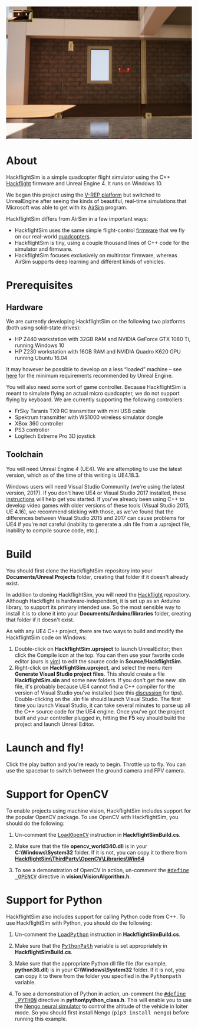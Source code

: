 <a href="https://www.youtube.com/watch?v=mobemDcX9ew"><img src="HackflightSim2.png" width=800></a>

# About

HackflightSim is a simple quadcopter flight simulator using the C++ 
[Hackflight](https://github.com/simondlevy/Hackflight) firmware and Unreal
Engine 4.  It runs on Windows 10.

We began this project using the [V-REP
platform](https://github.com/simondlevy/Hackflight-VREP) but switched to
UnrealEngine after seeing the kinds of beautiful, real-time simulations that
Microsoft was able to get with its
[AirSim](https://github.com/Microsoft/AirSim) program. 

HackflightSim differs from AirSim in a few important ways:
* HackfightSim uses the same simple flight-control 
[firmware](https://github.com/simondlevy/Hackflight/tree/master/src) that we fly on our real-world 
[quadcopters](http://diydrones.com/profiles/blogs/flight-of-the-ladybug).
* HackflightSim is tiny, using a couple thousand lines of C++ code for the simulator and firmware.
* HackflightSim focuses exclusively on multirotor firmware, whereas AirSim
  supports deep learning and different kinds of vehicles.

# Prerequisites

## Hardware

We are currently developing HackflightSim on the following two platforms (both using solid-state drives):
* HP Z440 workstation with 32GB RAM and NVIDIA GeForce GTX 1080 Ti, running Windows 10
* HP Z230 workstation with 16GB RAM and NVIDIA Quadro K620 GPU running Ubuntu 16.04

It may however be possible to develop on a less &ldquo;loaded&rdquo;
machine &ndash; see [here](https://docs.unrealengine.com/latest/INT/GettingStarted/RecommendedSpecifications/)
for the minimum requirements recommended by Unreal Engine.

You will also need some sort of game controller. Because HackflightSim is meant to simulate flying an
actual micro quadcopter, we do not support flying by keyboard. We are currently supporting the following
controllers:
* FrSky Taranis TX9 RC transmitter with mini USB cable 
* Spektrum transmitter with WS1000 wireless simulator dongle
* XBox 360 controller
* PS3 controller
* Logitech Extreme Pro 3D joystick

## Toolchain

You will need Unreal Engine 4 (UE4). We are attempting to use the latest version, which as of the time of this
writing is UE4.18.3.  

Windows users will need Visual Studio Community (we're using the latest version, 2017).
If you don't have UE4 or Visual Studio 2017 installed, these
[instructions](https://docs.unrealengine.com/latest/INT/Programming/Development/VisualStudioSetup/#visualstudio2017users) 
will help get you started. If you've already been using C++ to develop video games with
older versions of these tools (Visual Studio 2015, UE 4.16), we recommend sticking with those, as we've found that
the differences between Visual Studio 2015 and 2017 can cause problems for UE4 if you're not careful (inability
to generate a .sln file from a .uproject file, inability to compile source code, etc.).

# Build

You should first clone the HackflightSim repository into your <b>Documents/Unreal Projects</b> folder, creating
that folder if it doesn't already exist.

In addition to cloning HackflightSim, you will need the [Hackflight](https://github.com/simondlevy/Hackflight) 
repository.  Although Hackflight is hardware-independent, it is set up as an
Arduino library, to support its primary intended use. So the most sensible way
to install it is to clone it into your <b>Documents/Arduino/libraries</b> folder,
creating that folder if it doesn't exist.

As with any UE4 C++ project, there are two ways to build and modify the HackflightSim code on Windows:
<ol>
<li> Double-click on <b>HackflightSim.uproject</b> to launch UnrealEditor; then click the Compile icon at the top. 
You can then use your favorite code editor (ours is 
<a href="https://www.vim.org">vim</a>) to edit the source code in <b>Source/HackflightSim</b>.
<li> Right-click on <b>HackflightSim.uproject</b>, and select the menu item
<b>Generate Visual Studio project files</b>.  This should create a file
<b>HackflightSim.sln</b> and some new folders.  If you don't get the new .sln
file, it's probably because UE4 cannot find a C++ compiler for the version of
Visual Studio you've installed (see this
<a href="https://docs.unrealengine.com/latest/INT/Programming/Development/VisualStudioSetup/#beforesetting-upyourue4-to-vsworkflow">discussion</a> 
for tips).
Double-clicking on the .sln file should launch Visual Studio.  The first time
you launch Visual Studio, it can take several minutes to parse up all the C++
source code for the UE4 engine.  Once you've got the project built and your
controller plugged in, hitting the <b>F5</b> key should build the project and
launch Unreal Editor. 
</ol>

# Launch and fly!

Click the play button and you're ready to begin. Throttle up to fly.  You can
use the spacebar to switch between the ground camera and FPV camera.

# Support for OpenCV

To enable projects using machine vision, HackflightSim includes support for the popular OpenCV package.
To use OpenCV with HackflightSim, you should do the following:

1. Un-comment the <a href="https://github.com/simondlevy/HackflightSim/blob/master/Source/HackflightSim/HackflightSim.Build.cs#L20"><tt>LoadOpenCV</tt></a> 
instruction in <b>HackflightSimBuild.cs</b>.

2. Make sure that the file <b>opencv_world340.dll</b> is in your <b>C:\Windows\System32</b> folder.  If it is not,
you can copy it to there from <a href="https://github.com/simondlevy/HackflightSim/tree/master/ThirdParty/OpenCV/Libraries/Win64"><b>HackflightSim\ThirdParty\OpenCV\Libraries\Win64</b></a>

3. To see a demonstration of OpenCV in action, un-comment the <a href="https://github.com/simondlevy/HackflightSim/blob/master/Source/HackflightSim/vision/VisionAlgorithm.h#L11"><tt>#define _OPENCV</tt></a> 
directive in <b>vision/VisionAlgorithm.h</b>.

# Support for Python

HackflightSim also includes support for calling Python code from C++.  To use HackflightSim with Python, you should do the following:

1. Un-comment the <a href="https://github.com/simondlevy/HackflightSim/blob/master/Source/HackflightSim/HackflightSim.Build.cs#L20"><tt>LoadPython</tt></a> 
instruction in <b>HackflightSimBuild.cs</b>.

2. Make sure that the <a href="https://github.com/simondlevy/HackflightSim/blob/master/Source/HackflightSim/HackflightSim.Build.cs#L77"><tt>PythonPath</tt></a> 
variable is set appropriately in <b>HackflightSimBuild.cs</b>.  

3. Make sure that the appropriate Python dll file file (for example, <b>python36.dll</b>) is in your
<b>C:\Windows\System32</b> folder. If it is not, you can copy it to there from the folder you specified in the 
<tt>Pythonpath</tt> variable.

4. To see a demonstration of Python in action, un-comment the 
<a href="https://github.com/simondlevy/HackflightSim/blob/master/Source/HackflightSim/python/python_class.h#L9"><tt>#define _PYTHON</tt></a> 
directive in <b>python\python_class.h</b>.  This will enable you to use the [Nengo neural simulator](https://www.nengo.ai/) to control the altitude of the
vehicle in loiter mode.  So you should first install Nengo (<tt>pip3 install nengo</tt>) before running this example.




